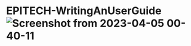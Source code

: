 # EPITECH-WritingAnUserGuide![Screenshot from 2023-04-05 00-40-11](https://user-images.githubusercontent.com/114921279/229937977-781601cb-0fe0-4b44-b9a9-82eaa2c14f05.png)
